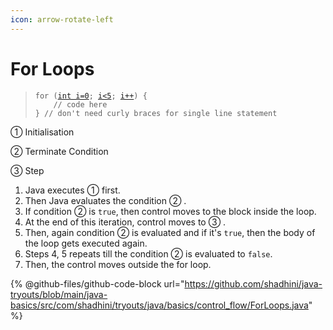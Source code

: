```yaml
---
icon: arrow-rotate-left
---
```


# For Loops

> <pre class="language-java"><code class="lang-java">for (<a data-footnote-ref href="#user-content-fn-1">int i=0</a>; <a data-footnote-ref href="#user-content-fn-2">i&#x3C;5</a>; <a data-footnote-ref href="#user-content-fn-3">i++</a>) {
>     // code here
> } // don't need curly braces for single line statement
> </code></pre>

➀ Initialisation

➁ Terminate Condition

➂ Step



1. Java executes ➀ first.
2. Then Java evaluates the condition ➁ .
3. If condition ➁  is `true`, then control moves to the block inside the loop.
4. At the end of this iteration, control moves to ➂ .
5. Then, again condition ➁ is evaluated and if it's `true`, then the body of the loop gets executed again.
6. Steps 4, 5 repeats till the condition ➁ is evaluated to `false`.
7. Then, the control moves outside the for loop.



{% @github-files/github-code-block url="https://github.com/shadhini/java-tryouts/blob/main/java-basics/src/com/shadhini/tryouts/java/basics/control_flow/ForLoops.java" %}



[^1]: ➀ Initialisation

[^2]: ➁ Terminate Condition

[^3]: ➂ Step
